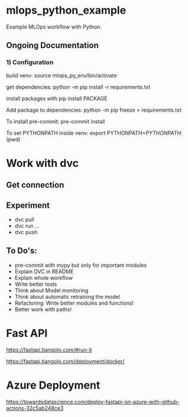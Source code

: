 # mlops_python_example
Example MLOps workflow with Python.

## Ongoing Documentation

### 1) Configuration
build venv: source mlops_py_env/bin/activate

get dependencies: python -m pip install -r requirements.txt

install packages with pip install PACKAGE

Add package to dependencies: python -m pip freeze > requirements.txt

To install pre-commit: pre-commit install

To set PYTHONPATH inside venv: export PYTHONPATH=$PYTHONPATH:$(pwd)

# Work with dvc

## Get connection

## Experiment
- dvc pull
- dvc run ...
- dvc push

## To Do's:
- pre-commit with mypy but only for important modules
- Explain DVC in README
- Explain whole workflow
- Write better tests
- Think about Model monitoring
- Think about automatic retraining the model
- Refactoring: Write better modules and functions!
- Better work with paths!

# Fast API
https://fastapi.tiangolo.com/#run-it

https://fastapi.tiangolo.com/deployment/docker/

# Azure Deployment
https://towardsdatascience.com/deploy-fastapi-on-azure-with-github-actions-32c5ab248ce3
